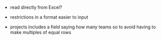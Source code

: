- read directly from Excel?

- restrictions in a format easier to input

- projects includes a field saying how many teams so to avoid having to make multiples of equal rows 

